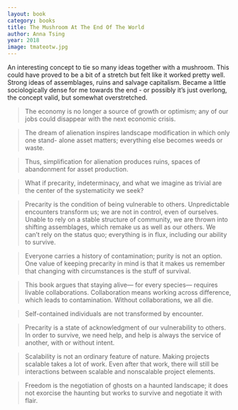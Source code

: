 ```yaml
---
layout: book
category: books
title: The Mushroom At The End Of The World
author: Anna Tsing
year: 2018
image: tmateotw.jpg
---
```

An interesting concept to tie so many ideas together with a mushroom.  This could have proved to be a bit of a stretch but felt like it worked pretty well.  Strong ideas of assemblages, ruins and salvage capitalism.  Became a little sociologically dense for me towards the end - or possibly it’s just overlong, the concept valid, but somewhat overstretched.

> The economy is no longer a source of growth or optimism; any of our jobs could disappear with the next economic crisis.

> The dream of alienation inspires landscape modification in which only one stand- alone asset matters; everything else becomes weeds or waste.

> Thus, simplification for alienation produces ruins, spaces of abandonment for asset production.

> What if precarity, indeterminacy, and what we imagine as trivial are the center of the systematicity we seek?

> Precarity is the condition of being vulnerable to others. Unpredictable encounters transform us; we are not in control, even of ourselves. Unable to rely on a stable structure of community, we are thrown into shifting assemblages, which remake us as well as our others. We can’t rely on the status quo; everything is in flux, including our ability to survive.

> Everyone carries a history of contamination; purity is not an option. One value of keeping precarity in mind is that it makes us remember that changing with circumstances is the stuff of survival.

> This book argues that staying alive— for every species— requires livable collaborations. Collaboration means working across difference, which leads to contamination. Without collaborations, we all die.

> Self-contained individuals are not transformed by encounter.

> Precarity is a state of acknowledgment of our vulnerability to others. In order to survive, we need help, and help is always the service of another, with or without intent.

> Scalability is not an ordinary feature of nature. Making projects scalable takes a lot of work. Even after that work, there will still be interactions between scalable and nonscalable project elements.

> Freedom is the negotiation of ghosts on a haunted landscape; it does not exorcise the haunting but works to survive and negotiate it with flair.
